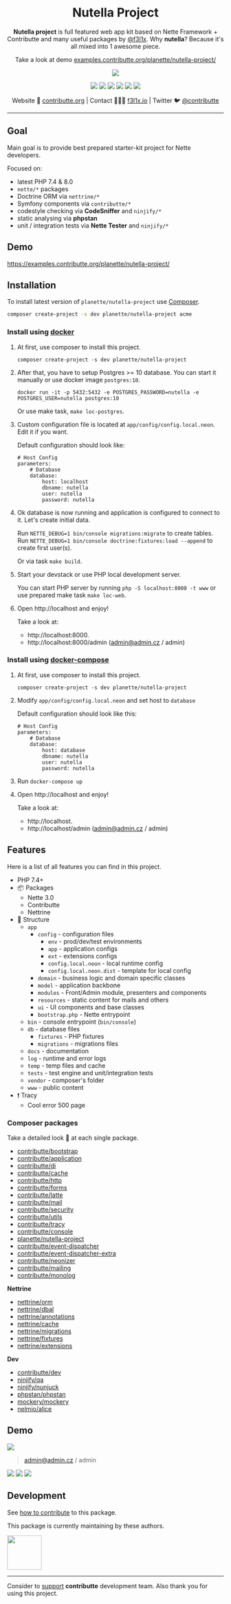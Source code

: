 <h1 align=center>Nutella Project</h1>

<p align=center>
    <strong>Nutella project</strong> is full featured web app kit based on Nette Framework + Contributte and many useful packages by <a href="https://github.com/f3l1x">@f3l1x</a>.
    Why <strong>nutella</strong>? Because it's all mixed into 1 awesome piece.
</p>

<p align=center>
    Take a look at demo <a href="https://examples.contributte.org/planette/nutella-project/">examples.contributte.org/planette/nutella-project/</a>
</p>

<p align=center>
    <img src="https://raw.githubusercontent.com/planette/nutella-project/master/.docs/assets/screenshot1.png">
</p>

<p align=center>
  <a href="https://github.com/planette/nutella-project/actions"><img src="https://badgen.net/github/checks/planette/nutella-project/master?cache=300"></a>
  <a href="https://packagist.org/packages/planette/nutella-project"><img src="https://badgen.net/packagist/php/planette/nutella-project"></a>
  <a href="https://github.com/planette/nutella-project"><img src="https://badgen.net/github/license/planette/nutella-project"></a>
  <a href="https://bit.ly/ctteg"><img src="https://badgen.net/badge/support/gitter/cyan"></a>
  <a href="https://bit.ly/cttfo"><img src="https://badgen.net/badge/support/forum/yellow"></a>
  <a href="https://contributte.org/partners.html"><img src="https://badgen.net/badge/sponsor/donations/F96854"></a>
</p>

<p align=center>
Website 🚀 <a href="https://contributte.org">contributte.org</a> | Contact 👨🏻‍💻 <a href="https://f3l1x.io">f3l1x.io</a> | Twitter 🐦 <a href="https://twitter.com/contributte">@contributte</a>
</p>

-----

## Goal

Main goal is to provide best prepared starter-kit project for Nette developers.

Focused on:

- latest PHP 7.4 & 8.0
- `nette/*` packages
- Doctrine ORM via `nettrine/*`
- Symfony components via `contributte/*`
- codestyle checking via **CodeSniffer** and `ninjify/*`
- static analysing via **phpstan**
- unit / integration tests via **Nette Tester** and `ninjify/*`

## Demo

https://examples.contributte.org/planette/nutella-project/

## Installation

To install latest version of `planette/nutella-project` use [Composer](https://getcomposer.com).

```bash
composer create-project -s dev planette/nutella-project acme
```

### Install using [docker](https://github.com/docker/docker/)

1) At first, use composer to install this project.

    ```
    composer create-project -s dev planette/nutella-project
    ```

2) After that, you have to setup Postgres >= 10 database. You can start it manually or use docker image `postgres:10`.

    ```
    docker run -it -p 5432:5432 -e POSTGRES_PASSWORD=nutella -e POSTGRES_USER=nutella postgres:10
    ```

    Or use make task, `make loc-postgres`.

3) Custom configuration file is located at `app/config/config.local.neon`. Edit it if you want.

    Default configuration should look like:

	```neon
	# Host Config
	parameters:
		# Database
		database:
			host: localhost
			dbname: nutella
			user: nutella
			password: nutella
	```

4) Ok database is now running and application is configured to connect to it. Let's create initial data.

    Run `NETTE_DEBUG=1 bin/console migrations:migrate` to create tables.
    Run `NETTE_DEBUG=1 bin/console doctrine:fixtures:load --append` to create first user(s).

    Or via task `make build`.

5) Start your devstack or use PHP local development server.

    You can start PHP server by running `php -S localhost:8000 -t www` or use prepared make task `make loc-web`.

6) Open http://localhost and enjoy!

    Take a look at:
    - http://localhost:8000.
    - http://localhost:8000/admin (admin@admin.cz / admin)

### Install using [docker-compose](https://https://github.com/docker/compose/)

1) At first, use composer to install this project.

    ```
    composer create-project -s dev planette/nutella-project
    ```

2) Modify `app/config/config.local.neon` and set host to `database`

    Default configuration should look like this:

	```neon
	# Host Config
	parameters:
		# Database
		database:
			host: database
			dbname: nutella
			user: nutella
			password: nutella
	```

3) Run `docker-compose up`

4) Open http://localhost and enjoy!

    Take a look at:
    - http://localhost.
    - http://localhost/admin (admin@admin.cz / admin)

## Features

Here is a list of all features you can find in this project.

- PHP 7.4+
- :package: Packages
    - Nette 3.0
    - Contributte
    - Nettrine
- :deciduous_tree: Structure
    - `app`
        - `config` - configuration files
            - `env` - prod/dev/test environments
            - `app` - application configs
            - `ext` - extensions configs
            - `config.local.neon` - local runtime config
            - `config.local.neon.dist` - template for local config
        - `domain` - business logic and domain specific classes
        - `model` - application backbone
        - `modules` - Front/Admin module, presenters and components
        - `resources` - static content for mails and others
        - `ui` - UI components and base classes
        - `bootstrap.php` - Nette entrypoint
    - `bin` - console entrypoint (`bin/console`)
    - `db` - database files
        - `fixtures` - PHP fixtures
        - `migrations` - migrations files
    - `docs` - documentation
    - `log` - runtime and error logs
    - `temp` - temp files and cache
    - `tests` - test engine and unit/integration tests
    - `vendor` - composer's folder
    - `www` - public content
- :exclamation: Tracy
    - Cool error 500 page

### Composer packages

Take a detailed look :eyes: at each single package.

- [contributte/bootstrap](https://contributte.org/packages/contributte/bootstrap.html)
- [contributte/application](https://contributte.org/packages/contributte/application.html)
- [contributte/di](https://contributte.org/packages/contributte/di.html)
- [contributte/cache](https://contributte.org/packages/contributte/cache.html)
- [contributte/http](https://contributte.org/packages/contributte/http.html)
- [contributte/forms](https://contributte.org/packages/contributte/forms.html)
- [contributte/latte](https://contributte.org/packages/contributte/latte.html)
- [contributte/mail](https://contributte.org/packages/contributte/mail.html)
- [contributte/security](https://contributte.org/packages/contributte/security.html)
- [contributte/utils](https://contributte.org/packages/contributte/utils.html)
- [contributte/tracy](https://contributte.org/packages/contributte/tracy.html)
- [contributte/console](https://contributte.org/packages/contributte/console.html)
- [planette/nutella-project](https://contributte.org/packages/planette/nutella-project.html)
- [contributte/event-dispatcher](https://contributte.org/packages/contributte/event-dispatcher.html)
- [contributte/event-dispatcher-extra](https://contributte.org/packages/contributte/event-dispatcher-extra.html)
- [contributte/neonizer](https://contributte.org/packages/contributte/neonizer.html)
- [contributte/mailing](https://contributte.org/packages/contributte/mailing.html)
- [contributte/monolog](https://contributte.org/packages/contributte/monolog.html)

**Nettrine**

- [nettrine/orm](https://contributte.org/packages/nettrine/orm.html)
- [nettrine/dbal](https://contributte.org/packages/nettrine/dbal.html)
- [nettrine/annotations](https://contributte.org/packages/nettrine/annotations.html)
- [nettrine/cache](https://contributte.org/packages/nettrine/cache.html)
- [nettrine/migrations](https://contributte.org/packages/nettrine/migrations.html)
- [nettrine/fixtures](https://contributte.org/packages/nettrine/fixtures.html)
- [nettrine/extensions](https://contributte.org/packages/nettrine/extensions.html)

**Dev**

- [contributte/dev](https://contributte.org/packages/contributte/dev.html)
- [ninjify/qa](https://contributte.org/packages/ninjify/qa.html)
- [ninjify/nunjuck](https://contributte.org/packages/ninjify/nunjuck.html)
- [phpstan/phpstan](https://github.com/phpstan/phpstan)
- [mockery/mockery](https://github.com/mockery/mockery)
- [nelmio/alice](https://github.com/nelmio/alice)

## Demo

![](.docs/assets/screenshot1.png)

> admin@admin.cz / admin

![](.docs/assets/screenshot2.png)
![](.docs/assets/screenshot3.png)
![](.docs/assets/screenshot4.png)

## Development

See [how to contribute](https://contributte.org/contributing.html) to this package.

This package is currently maintaining by these authors.

<a href="https://github.com/f3l1x">
    <img width="80" height="80" src="https://avatars2.githubusercontent.com/u/538058?v=3&s=80">
</a>

-----

Consider to [support](https://contributte.org/partners.html) **contributte** development team.
Also thank you for using this project.
